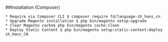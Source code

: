 ##Installation (Composer)

    * Require via Composer CLI $ composer require fd/language-zh_hans_cn
    * Upgrade Magento installation $ php bin/magento setup:upgrade
    * Clear Magento cache$ php bin/magento cache:clean
    * Deploy Static Content $ php bin/magento setup:static-content:deploy zh_Hans_CN

